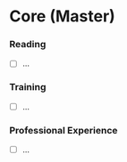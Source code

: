 # Core (Master)

### Reading
- [ ] ...

### Training
- [ ] ...

### Professional Experience
- [ ] ...
